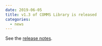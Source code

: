 ```yaml
---
date: 2019-06-05
title: v1.3 of COMMS Library is released
categories:
  - news
---
```

See the [release notes](https://github.com/arobenko/comms_champion/releases/tag/v1.3).

